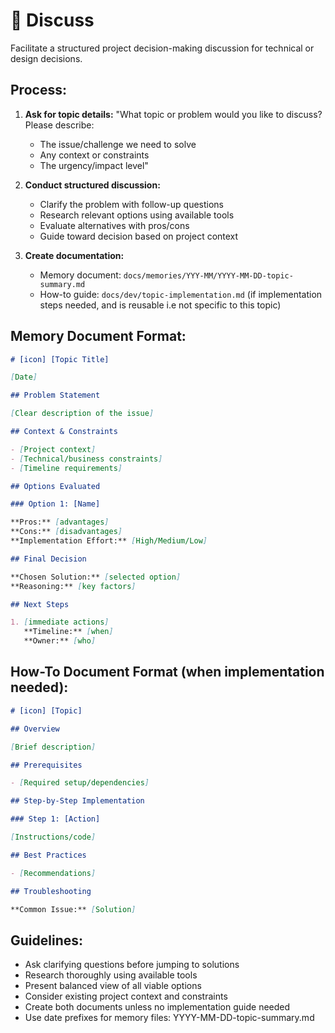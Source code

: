 # 💬 Discuss

Facilitate a structured project decision-making discussion for technical or design decisions.

## Process:

1. **Ask for topic details:**
   "What topic or problem would you like to discuss? Please describe:

   - The issue/challenge we need to solve
   - Any context or constraints
   - The urgency/impact level"

2. **Conduct structured discussion:**

   - Clarify the problem with follow-up questions
   - Research relevant options using available tools
   - Evaluate alternatives with pros/cons
   - Guide toward decision based on project context

3. **Create documentation:**
   - Memory document: `docs/memories/YYY-MM/YYYY-MM-DD-topic-summary.md`
   - How-to guide: `docs/dev/topic-implementation.md` (if implementation steps needed, and is reusable i.e not specific to this topic)

## Memory Document Format:

```markdown
# [icon] [Topic Title] 

[Date]

## Problem Statement

[Clear description of the issue]

## Context & Constraints

- [Project context]
- [Technical/business constraints]
- [Timeline requirements]

## Options Evaluated

### Option 1: [Name]

**Pros:** [advantages]
**Cons:** [disadvantages]
**Implementation Effort:** [High/Medium/Low]

## Final Decision

**Chosen Solution:** [selected option]
**Reasoning:** [key factors]

## Next Steps

1. [immediate actions]
   **Timeline:** [when]
   **Owner:** [who]
```

## How-To Document Format (when implementation needed):

```markdown
# [icon] [Topic]

## Overview

[Brief description]

## Prerequisites

- [Required setup/dependencies]

## Step-by-Step Implementation

### Step 1: [Action]

[Instructions/code]

## Best Practices

- [Recommendations]

## Troubleshooting

**Common Issue:** [Solution]
```

## Guidelines:

- Ask clarifying questions before jumping to solutions
- Research thoroughly using available tools
- Present balanced view of all viable options
- Consider existing project context and constraints
- Create both documents unless no implementation guide needed
- Use date prefixes for memory files: YYYY-MM-DD-topic-summary.md
